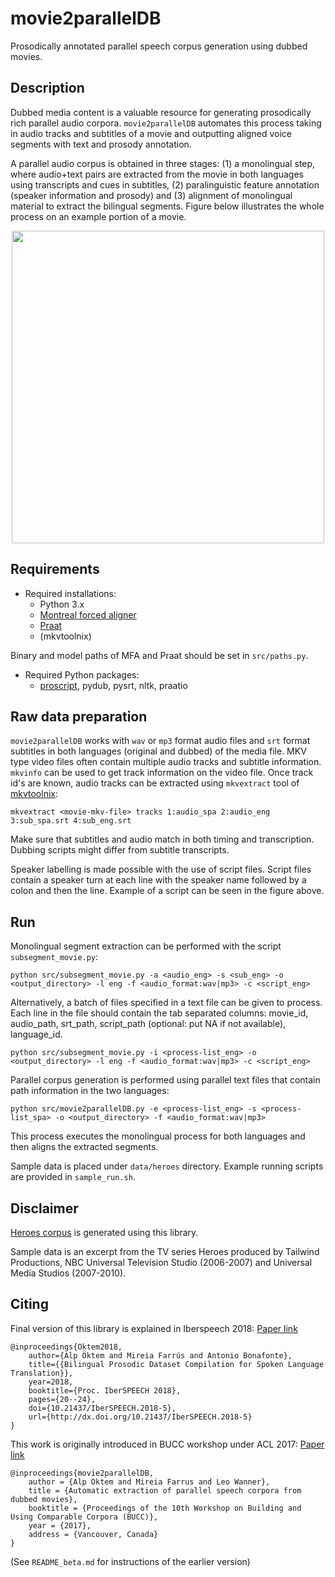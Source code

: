 # movie2parallelDB 
Prosodically annotated parallel speech corpus generation using dubbed movies. 

## Description 
Dubbed media content is a valuable resource for generating prosodically rich parallel audio corpora. `movie2parallelDB` automates this process taking in audio tracks and subtitles of a movie and outputting aligned voice segments with text and prosody annotation. 

A parallel audio corpus is obtained in three stages: (1) a monolingual step, where audio+text pairs are extracted from the movie in both languages using transcripts and cues in subtitles, (2) paralinguistic feature annotation (speaker information and prosody) and (3) alignment of monolingual material to extract the bilingual segments. Figure below illustrates the whole process on an example portion of a movie.

<p align="center"><img src="https://raw.githubusercontent.com/alpoktem/movie2parallelDB/master/data/movie2parallelDB-example_pipeline.png" width="500"></p>

## Requirements

* Required installations:
	- Python 3.x
	- [Montreal forced aligner](https://montreal-forced-aligner.readthedocs.io/en/latest/installation.html)
	- [Praat](http://www.fon.hum.uva.nl/praat/)
	- (mkvtoolnix)

Binary and model paths of MFA and Praat should be set in `src/paths.py`.

* Required Python packages:
	- [proscript](https://github.com/alpoktem/proscript), pydub, pysrt, nltk, praatio

## Raw data preparation

`movie2parallelDB` works with `wav` or `mp3` format audio files and `srt` format subtitles in both languages (original and dubbed) of the media file. MKV type video files often contain multiple audio tracks and subtitle information. `mkvinfo` can be used to get track information on the video file. Once track id's are known, audio tracks can be extracted using `mkvextract` tool of [mkvtoolnix](https://mkvtoolnix.download/): 

`mkvextract <movie-mkv-file> tracks 1:audio_spa 2:audio_eng 3:sub_spa.srt 4:sub_eng.srt` 

Make sure that subtitles and audio match in both timing and transcription. Dubbing scripts might differ from subtitle transcripts. 

Speaker labelling is made possible with the use of script files. Script files contain a speaker turn at each line with the speaker name followed by a colon and then the line. Example of a script can be seen in the figure above. 

## Run

Monolingual segment extraction can be performed with the script `subsegment_movie.py`:

`python src/subsegment_movie.py -a <audio_eng> -s <sub_eng> -o <output_directory> -l eng -f <audio_format:wav|mp3> -c <script_eng>`

Alternatively, a batch of files specified in a text file can be given to process. Each line in the file should contain the tab separated columns: movie_id, audio_path, srt_path, script_path (optional: put NA if not available), language_id. 

`python src/subsegment_movie.py -i <process-list_eng> -o <output_directory> -l eng -f <audio_format:wav|mp3> -c <script_eng>`

Parallel corpus generation is performed using parallel text files that contain path information in the two languages:

`python src/movie2parallelDB.py -e <process-list_eng> -s <process-list_spa> -o <output_directory> -f <audio_format:wav|mp3>`

This process executes the monolingual process for both languages and then aligns the extracted segments. 

Sample data is placed under `data/heroes` directory. Example running scripts are provided in `sample_run.sh`.

## Disclaimer

[Heroes corpus](https://repositori.upf.edu/handle/10230/35572) is generated using this library. 

Sample data is an excerpt from the TV series Heroes produced by Tailwind Productions, NBC Universal Television Studio (2006-2007) and Universal Media Studios (2007-2010). 

## Citing

Final version of this library is explained in Iberspeech 2018: [Paper link](https://www.isca-speech.org/archive/IberSPEECH_2018/abstracts/IberS18_P1-1_Oktem.html)
	
	@inproceedings{Öktem2018,
		author={Alp Öktem and Mireia Farrús and Antonio Bonafonte},
		title={{Bilingual Prosodic Dataset Compilation for Spoken Language Translation}},
		year=2018,
		booktitle={Proc. IberSPEECH 2018},
		pages={20--24},
		doi={10.21437/IberSPEECH.2018-5},
		url={http://dx.doi.org/10.21437/IberSPEECH.2018-5}	
	}

This work is originally introduced in BUCC workshop under ACL 2017: [Paper link](https://repositori.upf.edu/handle/10230/32716)

	@inproceedings{movie2parallelDB,
		author = {Alp Oktem and Mireia Farrus and Leo Wanner},
		title = {Automatic extraction of parallel speech corpora from dubbed movies},
		booktitle = {Proceedings of the 10th Workshop on Building and Using Comparable Corpora (BUCC)},
		year = {2017},
		address = {Vancouver, Canada}
	}

(See `README_beta.md` for instructions of the earlier version)
